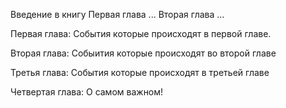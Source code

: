 Введение в книгу 
Первая глава ...
Вторая глава ...


Первая глава:
События которые происходят в первой главе.


Вторая глава:
Собыития которые происходят во второй главе

Третья глава:
События которые происходят в третьей главе

Четвертая глава:
О самом важном!


